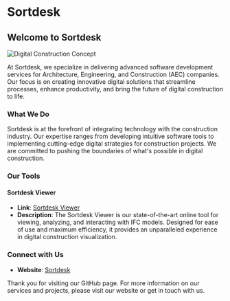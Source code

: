 # Sortdesk

## Welcome to Sortdesk

![Digital Construction Concept](header-image.png)

At Sortdesk, we specialize in delivering advanced software development services for Architecture, Engineering, and Construction (AEC) companies. Our focus is on creating innovative digital solutions that streamline processes, enhance productivity, and bring the future of digital construction to life.

### What We Do

Sortdesk is at the forefront of integrating technology with the construction industry. Our expertise ranges from developing intuitive software tools to implementing cutting-edge digital strategies for construction projects. We are committed to pushing the boundaries of what's possible in digital construction.

### Our Tools

#### Sortdesk Viewer
- **Link**: [Sortdesk Viewer](https://viewer.sortdesk.com)
- **Description**: The Sortdesk Viewer is our state-of-the-art online tool for viewing, analyzing, and interacting with IFC models. Designed for ease of use and maximum efficiency, it provides an unparalleled experience in digital construction visualization.

### Connect with Us

- **Website**: [Sortdesk](https://sortdesk.com)

Thank you for visiting our GitHub page. For more information on our services and projects, please visit our website or get in touch with us.
